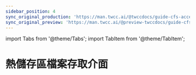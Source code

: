 ```yaml
---
sidebar_position: 4
sync_original_production: 'https://man.twcc.ai/@twccdocs/guide-cfs-access-interface-mngmnt-en' 
sync_original_preview: 'https://man.twcc.ai/@preview-twccdocs/guide-cfs-access-interface-mngmnt-en'
---
```


import Tabs from '@theme/Tabs';
import TabItem from '@theme/TabItem';

# 熱儲存區檔案存取介面


